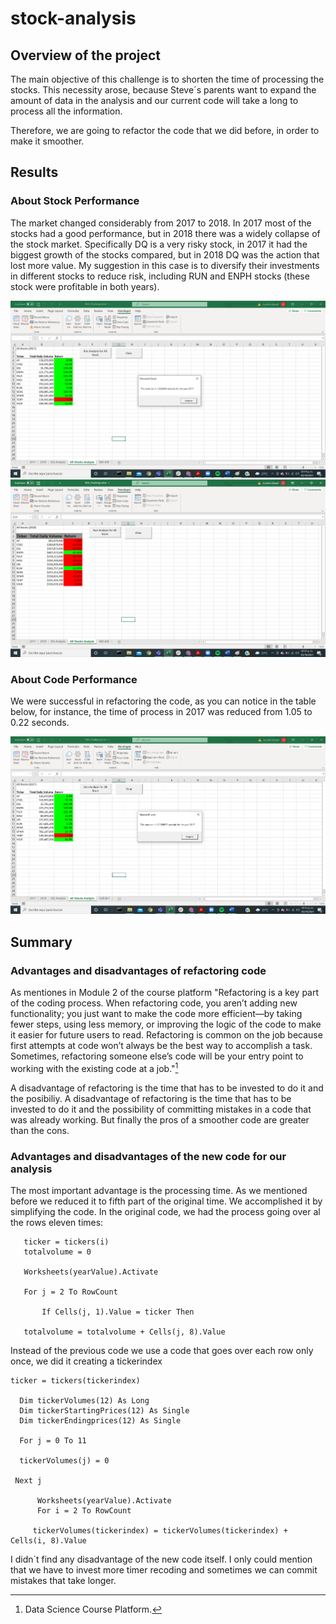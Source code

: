 # stock-analysis
## Overview of the project

The main objective of this challenge is to shorten the time of processing the stocks. This necessity arose, because Steve´s parents want to expand the amount of data in the analysis and our current code will take a long to process all the information.

Therefore, we are going to refactor the code that we did before, in order to make it smoother.

## Results
### About Stock Performance

The market changed considerably from 2017 to 2018. In 2017 most of the stocks had a good performance, but in 2018 there was a widely collapse of the stock market. 
Specifically DQ is a very risky stock, in 2017 it had the biggest growth of the stocks compared, but in 2018 DQ was the action that lost more value. My suggestion in this case is to diversify their investments in different stocks to reduce risk, including RUN and ENPH stocks (these stock were profitable in both years).

![All stocks 2017](2017_largo.png) ![All stock 2018](2018_largo.png)


### About Code Performance

We were successful in refactoring the code, as you can notice in the table below, for instance,  the time of process in 2017 was reduced from 1.05 to 0.22 seconds.

![All stock 2018](2017_corto.png)

## Summary
### Advantages and disadvantages of refactoring code

As mentiones in Module 2 of the course platform "Refactoring is a key part of the coding process. When refactoring code, you aren’t adding new functionality; you just want to make the code more efficient—by taking fewer steps, using less memory, or improving the logic of the code to make it easier for future users to read. Refactoring is common on the job because first attempts at code won’t always be the best way to accomplish a task. Sometimes, refactoring someone else’s code will be your entry point to working with the existing code at a job."[^1]
[^1]: Data Science Course Platform.

A disadvantage of refactoring is the time that has to be invested to do it and the posibiliy. A disadvantage of refactoring is the time that has to be invested to do it and the possibility of committing mistakes in a code that was already working. But finally the pros of a smoother code are greater than the cons.

### Advantages and disadvantages of the new code for our analysis

The most important advantage is the processing time. As we mentioned before we reduced it to fifth part of the original time. We accomplished it by simplifying the code. In the original code, we had the process going over al the rows eleven times:

```For i = 0 To 11
   ticker = tickers(i) 
   totalvolume = 0
   
   Worksheets(yearValue).Activate
   
   For j = 2 To RowCount
   
       If Cells(j, 1).Value = ticker Then

   totalvolume = totalvolume + Cells(j, 8).Value
   ```

Instead of the previous code we use a code that goes over each row only once, we did it creating a tickerindex


  ```tickerindex = 0
  ticker = tickers(tickerindex)

    Dim tickerVolumes(12) As Long
    Dim tickerStartingPrices(12) As Single
    Dim tickerEndingprices(12) As Single
   
    For j = 0 To 11
    
    tickerVolumes(j) = 0
   
   Next j
        
        Worksheets(yearValue).Activate
        For i = 2 To RowCount
       
       tickerVolumes(tickerindex) = tickerVolumes(tickerindex) + Cells(i, 8).Value
```
I didn´t find any disadvantage of the new code itself. I only could mention that we have to invest more timer recoding and sometimes we can commit mistakes that take longer.
